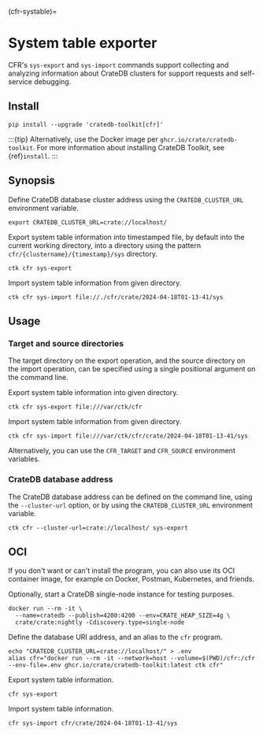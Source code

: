 (cfr-systable)=
# System table exporter

CFR's `sys-export` and `sys-import` commands support collecting and analyzing
information about CrateDB clusters for support requests and self-service
debugging.

## Install
```shell
pip install --upgrade 'cratedb-toolkit[cfr]'
```
:::{tip}
Alternatively, use the Docker image per `ghcr.io/crate/cratedb-toolkit`.
For more information about installing CrateDB Toolkit, see {ref}`install`.
:::


## Synopsis

Define CrateDB database cluster address using the `CRATEDB_CLUSTER_URL`
environment variable.
```shell
export CRATEDB_CLUSTER_URL=crate://localhost/
```

Export system table information into timestamped file, by default into the
current working directory, into a directory using the pattern
`cfr/{clustername}/{timestamp}/sys` directory.
```shell
ctk cfr sys-export
```

Import system table information from given directory.
```shell
ctk cfr sys-import file://./cfr/crate/2024-04-18T01-13-41/sys
```


## Usage

### Target and source directories

The target directory on the export operation, and the source directory on the
import operation, can be specified using a single positional argument on the
command line.

Export system table information into given directory.
```shell
ctk cfr sys-export file:///var/ctk/cfr
```

Import system table information from given directory.
```shell
ctk cfr sys-import file:///var/ctk/cfr/crate/2024-04-18T01-13-41/sys
```

Alternatively, you can use the `CFR_TARGET` and `CFR_SOURCE` environment
variables.

### CrateDB database address

The CrateDB database address can be defined on the command line, using the
`--cluster-url` option, or by using the `CRATEDB_CLUSTER_URL`
environment variable.
```shell
ctk cfr --cluster-url=crate://localhost/ sys-export
```


## OCI

If you don't want or can't install the program, you can also use its OCI
container image, for example on Docker, Postman, Kubernetes, and friends.

Optionally, start a CrateDB single-node instance for testing purposes.
```shell
docker run --rm -it \
  --name=cratedb --publish=4200:4200 --env=CRATE_HEAP_SIZE=4g \
  crate/crate:nightly -Cdiscovery.type=single-node
```

Define the database URI address, and an alias to the `cfr` program.
```shell
echo "CRATEDB_CLUSTER_URL=crate://localhost/" > .env
alias cfr="docker run --rm -it --network=host --volume=$(PWD)/cfr:/cfr --env-file=.env ghcr.io/crate/cratedb-toolkit:latest ctk cfr"
```

Export system table information.
```shell
cfr sys-export
```

Import system table information.
```shell
cfr sys-import cfr/crate/2024-04-18T01-13-41/sys
```
